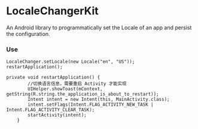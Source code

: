 # LocaleChangerKit
An Android library to programmatically set the Locale of an app and persist the configuration.

### Use
```
LocaleChanger.setLocale(new Locale("en", "US"));
restartApplication();

private void restartApplication() {
        //切换语言信息，需要重启 Activity 才能实现
        UIHelper.showToast(mContext, getString(R.string.the_application_is_about_to_restart));
        Intent intent = new Intent(this, MainActivity.class);
        intent.setFlags(Intent.FLAG_ACTIVITY_NEW_TASK | Intent.FLAG_ACTIVITY_CLEAR_TASK);
        startActivity(intent);
    }
```
